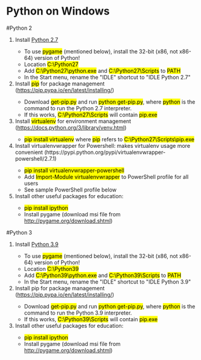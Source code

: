 <h1>Python on Windows</h1>	

<p>#Python 2</p>
<ol>
<li>Install <a href="https://www.python.org/downloads/release/python-277/">Python 2.7</a></li>
<ul>

<li>To use <mark>pygame</mark> (mentioned below), install the 32-bit (x86, not x86-64) version of Python!</li>
<li>Location <mark>C:\Python27</mark></li>
<li>Add <mark>C:\Python27\python.exe</mark> and <mark>C:\Python27\Scripts</mark> to <mark>PATH</mark></li>
<li>In the Start menu, rename the "IDLE" shortcut to "IDLE Python 2.7"</li>

</ul>

<li>Install <mark>pip</mark> for package management (<a href="https://pip.pypa.io/en/latest/installing/">https://pip.pypa.io/en/latest/installing/</a>)</li>
<ul>

<li>Download <mark>get-pip.py</mark> and run <mark>python get-pip.py</mark>, where <mark>python</mark> is the command to run the Python 2.7 interpreter.</li>
<li>If this works, <mark>C:\Python27\Scripts</mark> will contain <mark>pip.exe</mark></li>
	
</ul>


<li>Install <mark>virtualenv</mark> for environment management (<a href="https://docs.python.org/3/library/venv.html">https://docs.python.org/3/library/venv.html</a>)</li>
<ul>

<li><mark>pip install virtualenv</mark> where <mark>pip</mark> refers to <mark>C:\Python27\Scripts\pip.exe</mark></li>
	
</ul>

<li>Install virtualenvwrapper for Powershell: makes virtualenv usage more convenient <a href="https://pypi.python.org/pypi/virtualenvwrapper-powershell/2.7.1"></a> (https://pypi.python.org/pypi/virtualenvwrapper-powershell/2.7.1)</li>
<ul>

<li><mark>pip install virtualenvwrapper-powershell</mark></li>
<li>Add <mark>Import-Module virtualenvwrapper</mark> to PowerShell profile for all users</li>
<li>See sample PowerShell profile below</li>

</ul>


<li>Install other useful packages for education:</li>
<ul>

<li><mark>pip install ipython</mark></li>
<li>Install pygame (download msi file from <a href="http://pygame.org/download.shtml">http://pygame.org/download.shtml</a>)</li>
	
</ul>

</ol>


<p>#Python 3</p>
	
<ol>
<li>Install <a href="https://www.python.org/downloads/release/python-390/">Python 3.9</a></li>
<ul>

<li>To use <mark>pygame</mark> (mentioned below), install the 32-bit (x86, not x86-64) version of Python!</li>
<li>Location <mark>C:\Python39</mark></li>
<li>Add <mark>C:\Python39\python.exe</mark> and <mark>C:\Python39\Scripts</mark> to <mark>PATH</mark></li>
<li>In the Start menu, rename the "IDLE" shortcut to "IDLE Python 3.9"</li>

</ul>


<li>Install pip for package management (<a href="https://pip.pypa.io/en/latest/installing/">https://pip.pypa.io/en/latest/installing/</a>)</li>
<ul>

<li>Download <mark>get-pip.py</mark> and run <mark>python get-pip.py</mark>, where <mark>python</mark> is the command to run the Python 3.9 interpreter.</li>
<li>If this works, <mark>C:\Python39\Scripts</mark> will contain <mark>pip.exe</mark></li>

</ul>


<li>Install other useful packages for education:</li>
<ul>

<li><mark>pip install ipython</mark></li>
<li>Install pygame (download msi file from <a href="http://pygame.org/download.shtml">http://pygame.org/download.shtml</a>)</li>

</ul>
</ol>	


